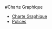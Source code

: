 #Charte Graphique

 + [Charte Graphique](charte_graphique_FACE_juillet2015.pdf)
 + [Polices](polices.zip)
